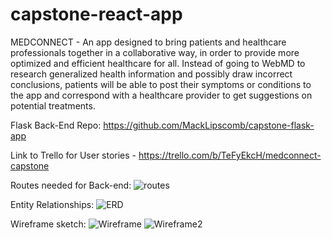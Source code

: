 # capstone-react-app

MEDCONNECT - An app designed to bring patients and healthcare professionals together in a collaborative way, in order to provide more optimized and efficient healthcare for all. Instead of going to WebMD to research generalized health information and possibly draw incorrect conclusions, patients will be able to post their symptoms or conditions to the app and correspond with a healthcare provider to get suggestions on potential treatments. 

Flask Back-End Repo: https://github.com/MackLipscomb/capstone-flask-app

Link to Trello for User stories - https://trello.com/b/TeFyEkcH/medconnect-capstone


Routes needed for Back-end:
![routes](https://i.imgur.com/CgvSSIo.png)

Entity Relationships:
![ERD](https://i.imgur.com/k5e3cD7.png)

Wireframe sketch:
![Wireframe](https://i.imgur.com/IVbhEgS.png)
![Wireframe2](https://i.imgur.com/8lqRyij.png)
